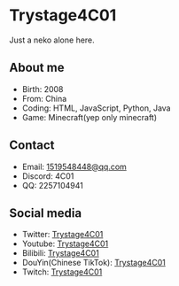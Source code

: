 # Trystage4C01

Just a neko alone here.

## About me

- Birth: 2008
- From: China
- Coding: HTML, JavaScript, Python, Java
- Game: Minecraft(yep only minecraft)
## Contact

- Email: 1519548448@qq.com
- Discord: 4C01
- QQ: 2257104941

## Social media

- Twitter: [Trystage4C01](https://x.com/Trystage4C01)
- Youtube: [Trystage4C01](https://www.youtube.com/@4c01)
- Bilibili: [Trystage4C01](https://space.bilibili.com/2090920903)
- DouYin(Chinese TikTok): [Trystage4C01](https://www.douyin.com/user/MS4wLjABAAAAc1ETHHiol3TNIGT037lFnboVnLmgPMi0IhcyprR1zDES9Wxd8BoygU09WAacVGAj)
- Twitch: [Trystage4C01](https://www.twitch.tv/trystage4c01)
